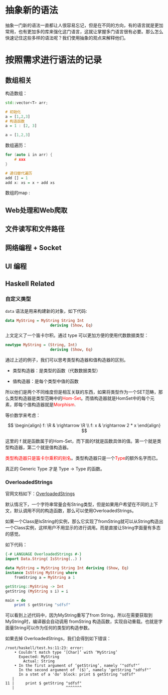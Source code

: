 # 抽象新的语法

抽象一门新的语法一直都让人很容易忘记，但是在不同的方向，有的语言就是更加常用，也有更加多的库来强化这门语言，这就让掌握多门语言很有必要。那么怎么快速记住这些多样的语法呢？我们使用抽象的观点来解释他们。

# 按照需求进行语法的记录

## 数组相关

构造数组：

``` C++
std::vector<T> arr;
```

```haskell
# 初始化
a = [1,2,3] 
# 构造函数
a = 1 : [2, 3]
```

```javascript
a = [1,2,3]
```

数组遍历：

```C++
for (auto i in arr) {
    # xxx
}
```

```haskell
# 递归替代遍历
add [] = 1
add x: xs = x + add xs
```

数组的map : 


## Web处理和Web爬取


## 文件读写和文件路径


## 网络编程 + Socket


## UI 编程


## Haskell Related

### 自定义类型

`data` 语法是用来构建新的对象，如下代码: 

```haskell
data MyString = MyString String Int 
                    deriving (Show, Eq)

```
上文定义了一个笛卡尔积。通过 type 可以更加方便的使用代数数据类型：
```haskell
newtype MyString = (String, Int)
                    deriving (Show, Eq)

```
通过上述的例子，我们可以思考类型构造器和值构造器的区别。

- 类型构造器：是类型的函数（代数数据类型）

- 值构造器：是每个类型中值的函数

所以他们是两个不同维度但是相互关联的东西，如果将类型作为一个SET范畴，那么类型构造器是类型范畴中的<font color='red'>Hom-Set</font>。而值构造器就是HomSet中的每个元素，即每个值构造器就是<font color='red'>Morphism</font>. 

等价数学来考虑：

$$
\begin{align}
    f: \R & \rightarrow \R \\
    f: x  & \rightarrow 2 * x
\end{align}
$$

这里的 f 就是函数属于的Hom-Set，而下面的f就是函数具体的值。第一个就是类型构造器，第二个就是值构造器。

<font color='red'>类型构造器只是笛卡尔乘积的别名</font>。类型构造器只是一个<font color='red'>Type</font>的额外名字而已。

真正的 Generic Type 才是 Type -> Type 的函数。


### OverloadedStrings

官网文档如下：[OverloadedStrings](https://ghc.gitlab.haskell.org/ghc/doc/users_guide/exts/overloaded_strings.html#extension-OverloadedStrings)

默认情况下，一个字符串常量会有String类型，但是如果用户希望在不同的上下文，默认调用不同的构造函数，那么可以使用OverloadedStrings。

如果一个Class是IsString的实例，那么它实现了fromString就可以从String构造出一个Class实例，这样用户不用显示的进行调用。而是直接让String字面量有多态的感觉。

如下代码：

```haskell
{-# LANGUAGE OverloadedStrings #-}
import Data.String( IsString(..) )

data MyString = MyString String Int deriving (Show, Eq)
instance IsString MyString where
    fromString a = MyString a 1

getString::MyString -> Int
getString (MyString s i) = i

main = do 
    print $ getString "sdfsf"
```
可以看到上述代码中，因为MyString重写了from String，所以在需要获取到 MyString时，编译器会自动调用 fromString 构造函数，实现自动重载。也就是字面量String可以作为任何的类型的构造参数。

如果去掉 OverloadedStrings，我们会得到如下错误：

```log
/root/haskell/test.hs:11:23: error:
    • Couldn't match type ‘[Char]’ with ‘MyString’
      Expected: MyString
        Actual: String
    • In the first argument of ‘getString’, namely ‘"sdfsf"’
      In the second argument of ‘($)’, namely ‘getString "sdfsf"’
      In a stmt of a 'do' block: print $ getString "sdfsf"
   |
11 |     print $ getString "sdfsf"
   |                       ^^^^^^^

```
